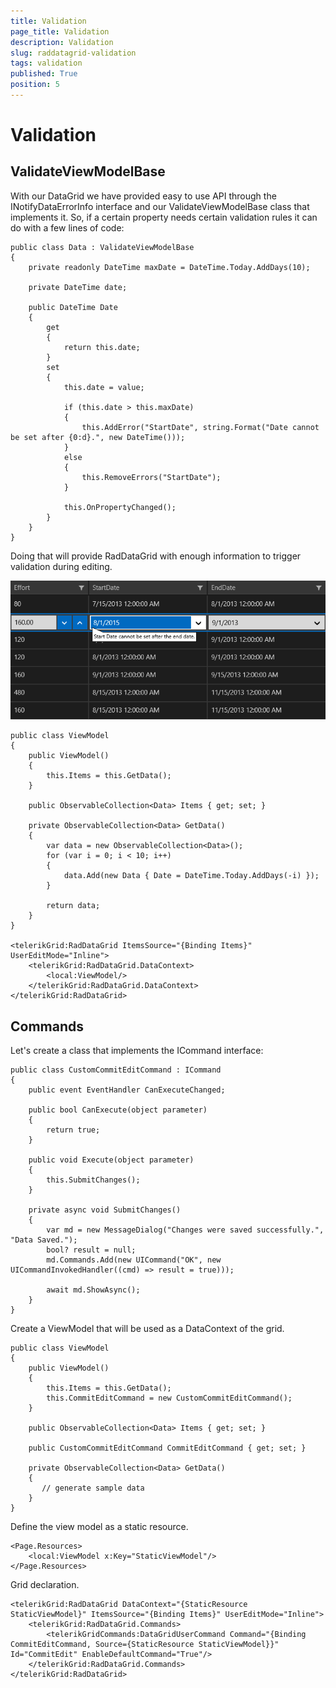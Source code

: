 ```yaml
---
title: Validation
page_title: Validation
description: Validation
slug: raddatagrid-validation
tags: validation
published: True
position: 5
---
```


# Validation


## ValidateViewModelBase


 With our DataGrid we have provided easy to use API through the INotifyDataErrorInfo interface and our ValidateViewModelBase class that implements it. So, if a certain property needs certain validation rules it can do with a few lines of code:

	public class Data : ValidateViewModelBase
	{
	    private readonly DateTime maxDate = DateTime.Today.AddDays(10);
	
	    private DateTime date;
	   
	    public DateTime Date
	    {
	        get
	        {
	            return this.date;
	        }
	        set
	        {
	            this.date = value;
	
	            if (this.date > this.maxDate)
	            {
	                this.AddError("StartDate", string.Format("Date cannot be set after {0:d}.", new DateTime()));
	            }
	            else
	            {
	                this.RemoveErrors("StartDate");
	            }
	
	            this.OnPropertyChanged();
	        }
	    }
	}

Doing that will provide RadDataGrid with enough information to trigger validation during editing.

![DataGrid Validation](images/DataGrid-Validation.png)

	public class ViewModel
	{
	    public ViewModel()
	    {
	        this.Items = this.GetData();
	    }
	
	    public ObservableCollection<Data> Items { get; set; }
	
	    private ObservableCollection<Data> GetData()
	    {
	        var data = new ObservableCollection<Data>();
	        for (var i = 0; i < 10; i++)
	        {
	            data.Add(new Data { Date = DateTime.Today.AddDays(-i) });
	        }
	
	        return data;
	    }
	}

    <telerikGrid:RadDataGrid ItemsSource="{Binding Items}" UserEditMode="Inline">
        <telerikGrid:RadDataGrid.DataContext>
            <local:ViewModel/>
        </telerikGrid:RadDataGrid.DataContext>
    </telerikGrid:RadDataGrid>





## Commands

Let's create a class that implements the ICommand interface:

    public class CustomCommitEditCommand : ICommand
    {
        public event EventHandler CanExecuteChanged;
 
        public bool CanExecute(object parameter)
        {
            return true;
        }
 
        public void Execute(object parameter)
        {
            this.SubmitChanges();
        }
 
        private async void SubmitChanges()
        {
            var md = new MessageDialog("Changes were saved successfully.", "Data Saved.");
            bool? result = null;
            md.Commands.Add(new UICommand("OK", new UICommandInvokedHandler((cmd) => result = true)));
 
            await md.ShowAsync();
        }
    }

Create a ViewModel that will be used as a DataContext of the grid. 

    public class ViewModel
    {
        public ViewModel()
        {
            this.Items = this.GetData();
            this.CommitEditCommand = new CustomCommitEditCommand();
        }

        public ObservableCollection<Data> Items { get; set; }

        public CustomCommitEditCommand CommitEditCommand { get; set; }

        private ObservableCollection<Data> GetData()
        {
           // generate sample data
        }
    }

Define the view model as a static resource.

    <Page.Resources>
        <local:ViewModel x:Key="StaticViewModel"/>
    </Page.Resources>

Grid declaration.

	<telerikGrid:RadDataGrid DataContext="{StaticResource StaticViewModel}" ItemsSource="{Binding Items}" UserEditMode="Inline">
		<telerikGrid:RadDataGrid.Commands>
			<telerikGridCommands:DataGridUserCommand Command="{Binding CommitEditCommand, Source={StaticResource StaticViewModel}}" Id="CommitEdit" EnableDefaultCommand="True"/>
		</telerikGrid:RadDataGrid.Commands>
	</telerikGrid:RadDataGrid>
